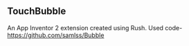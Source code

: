 ## TouchBubble

An App Inventor 2 extension created using Rush.
Used code-https://github.com/samlss/Bubble
